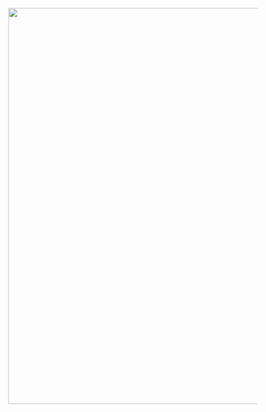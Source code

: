 <p align="center">
  <img src="https://github.com/ozkannbuyuk/css-exercises/assets/111967202/03fcb877-af17-44ab-85ca-1b22c9580000" width="800" />
</p>
